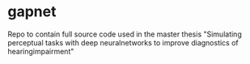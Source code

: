 # gapnet
Repo to contain full source code used in the master thesis "Simulating perceptual tasks with deep neuralnetworks to improve diagnostics of hearingimpairment"
